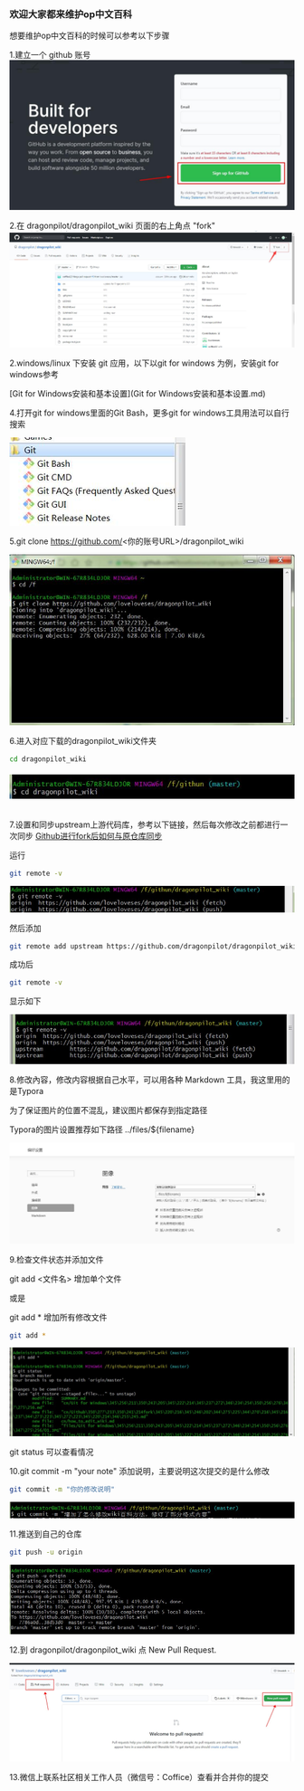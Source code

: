### 欢迎大家都来维护op中文百科

想要维护op中文百科的时候可以参考以下步骤

1.建立一个 github 账号
<img src="../files/how_to_edit_wiki/01.jpg" style="zoom: 80%;" />

2.在 dragonpilot/dragonpilot_wiki 页面的右上角点 "fork"
<img src="../files/how_to_edit_wiki/02.jpg" style="zoom: 67%;" />

2.windows/linux 下安装 git 应用，以下以git for windows 为例，安装git for windows参考

[Git for Windows安装和基本设置](Git for Windows安装和基本设置.md)

4.打开git for windows里面的Git Bash，更多git for windows工具用法可以自行搜索

![](../files/how_to_edit_wiki/04.jpg)

5.git clone https://github.com/<你的账号URL>/dragonpilot_wiki

<img src="../files/how_to_edit_wiki/03.jpg"  />

6.进入对应下载的dragonpilot_wiki文件夹

```bash
cd dragonpilot_wiki
```
###### ![](../files/how_to_edit_wiki/05.jpg)

7.设置和同步upstream上游代码库，参考以下链接，然后每次修改之前都进行一次同步
[Github进行fork后如何与原仓库同步](Github进行fork后如何与原仓库同步.md)

运行
```bash
git remote -v
```
![](../files/how_to_edit_wiki/07.JPG)

然后添加 
```bash
git remote add upstream https://github.com/dragonpilot/dragonpilot_wiki
```

成功后
```bash
git remote -v
```

显示如下

![](../files/how_to_edit_wiki/08.JPG)

8.修改內容，修改内容根据自己水平，可以用各种 Markdown 工具，我这里用的是Typora

为了保证图片的位置不混乱，建议图片都保存到指定路径

Typora的图片设置推荐如下路径 ../files/${filename}

![](../files/how_to_edit_wiki/06.jpg)

9.检查文件状态并添加文件

git add <文件名> 增加单个文件  

或是  

git add * 增加所有修改文件
```bash
git add *
```

![](../files/how_to_edit_wiki/09.JPG)

git status 可以查看情况

10.git commit -m "your note" 添加说明，主要说明这次提交的是什么修改

```bash
git commit -m "你的修改说明"
```
![](../files/how_to_edit_wiki/10.JPG)

11.推送到自己的仓库
```bash
git push -u origin
```
![](../files/how_to_edit_wiki/11.JPG)

12.到 dragonpilot/dragonpilot_wiki 点 New Pull Request.

![](../files/how_to_edit_wiki/12.JPG)

13.微信上联系社区相关工作人员（微信号：Coffice）查看并合并你的提交